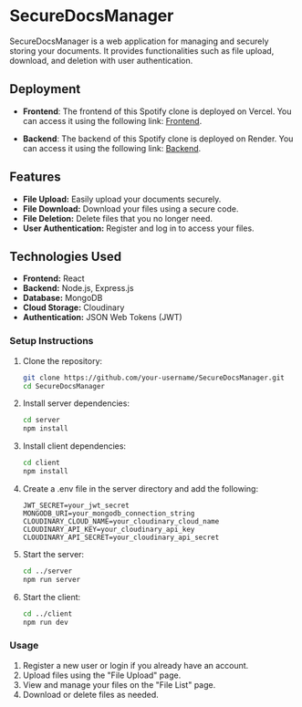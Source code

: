 # SecureDocsManager

SecureDocsManager is a web application for managing and securely storing your documents. It provides functionalities such as file upload, download, and deletion with user authentication.


## Deployment

- **Frontend**: The frontend of this Spotify clone is deployed on Vercel. You can access it using the following link: [Frontend](https://securedocsmanager.netlify.app/).

- **Backend**: The backend of this Spotify clone is deployed on Render. You can access it using the following link: [Backend](https://securedocsmanagerbe.onrender.com/).



## Features

- **File Upload:** Easily upload your documents securely.
- **File Download:** Download your files using a secure code.
- **File Deletion:** Delete files that you no longer need.
- **User Authentication:** Register and log in to access your files.

## Technologies Used

- **Frontend:** React
- **Backend:** Node.js, Express.js
- **Database:** MongoDB
- **Cloud Storage:** Cloudinary
- **Authentication:** JSON Web Tokens (JWT)

### Setup Instructions

1. Clone the repository:

   ```bash
   git clone https://github.com/your-username/SecureDocsManager.git
   cd SecureDocsManager
   ```

2. Install server dependencies:

   ```bash
   cd server
   npm install
   ```

3. Install client dependencies:

   ```bash
   cd client
   npm install
   ```

4. Create a .env file in the server directory and add the following:

   ```env
   JWT_SECRET=your_jwt_secret
   MONGODB_URI=your_mongodb_connection_string
   CLOUDINARY_CLOUD_NAME=your_cloudinary_cloud_name
   CLOUDINARY_API_KEY=your_cloudinary_api_key
   CLOUDINARY_API_SECRET=your_cloudinary_api_secret
   ```

5. Start the server:

   ```bash
   cd ../server
   npm run server
   ```

6. Start the client:

   ```bash
   cd ../client
   npm run dev
   ```

### Usage
1. Register a new user or login if you already have an account.
2. Upload files using the "File Upload" page.
3. View and manage your files on the "File List" page.
4. Download or delete files as needed.
